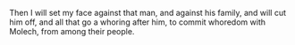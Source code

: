 Then I will set my face against that man, and against his family, and will cut him off, and all that go a whoring after him, to commit whoredom with Molech, from among their people.
